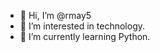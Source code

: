 - 👋 Hi, I’m @rmay5
- 👀 I’m interested in technology.
- 🌱 I’m currently learning Python.

<!---
rmay5/rmay5 is a ✨ special ✨ repository because its `README.md` (this file) appears on your GitHub profile.
You can click the Preview link to take a look at your changes.
--->
